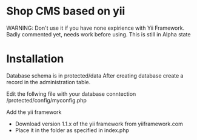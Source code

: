 Shop CMS based on yii
====================

WARNING: Don't use it if you have none expirience with Yii Framework. 
Badly commented yet, needs work before using.
This is still in Alpha state

Installation
====================
Database schema is in protected/data
After creating database create a record in the administration table.

Edit the follwing file with your database conntection
/protected/config/myconfig.php

Add the yii framework
* Download version 1.1.x of the yii framework from yiiframework.com 
* Place it in the folder as specified in index.php


